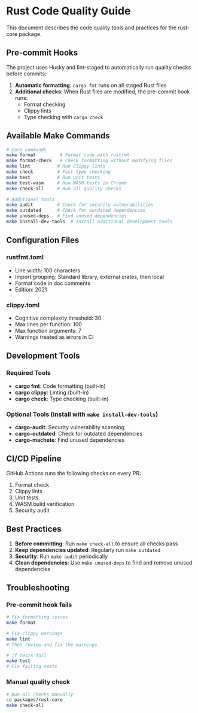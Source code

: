 # Rust Code Quality Guide

This document describes the code quality tools and practices for the rust-core package.

## Pre-commit Hooks

The project uses Husky and lint-staged to automatically run quality checks before commits:

1. **Automatic formatting**: `cargo fmt` runs on all staged Rust files
2. **Additional checks**: When Rust files are modified, the pre-commit hook runs:
   - Format checking
   - Clippy lints
   - Type checking with `cargo check`

## Available Make Commands

```bash
# Core commands
make format         # Format code with rustfmt
make format-check   # Check formatting without modifying files
make lint          # Run Clippy lints
make check         # Fast type checking
make test          # Run unit tests
make test-wasm     # Run WASM tests in Chrome
make check-all     # Run all quality checks

# Additional tools
make audit         # Check for security vulnerabilities
make outdated      # Check for outdated dependencies
make unused-deps   # Find unused dependencies
make install-dev-tools  # Install additional development tools
```

## Configuration Files

### rustfmt.toml
- Line width: 100 characters
- Import grouping: Standard library, external crates, then local
- Format code in doc comments
- Edition: 2021

### clippy.toml
- Cognitive complexity threshold: 30
- Max lines per function: 100
- Max function arguments: 7
- Warnings treated as errors in CI

## Development Tools

### Required Tools
- **cargo fmt**: Code formatting (built-in)
- **cargo clippy**: Linting (built-in)
- **cargo check**: Type checking (built-in)

### Optional Tools (install with `make install-dev-tools`)
- **cargo-audit**: Security vulnerability scanning
- **cargo-outdated**: Check for outdated dependencies
- **cargo-machete**: Find unused dependencies

## CI/CD Pipeline

GitHub Actions runs the following checks on every PR:
1. Format check
2. Clippy lints
3. Unit tests
4. WASM build verification
5. Security audit

## Best Practices

1. **Before committing**: Run `make check-all` to ensure all checks pass
2. **Keep dependencies updated**: Regularly run `make outdated`
3. **Security**: Run `make audit` periodically
4. **Clean dependencies**: Use `make unused-deps` to find and remove unused dependencies

## Troubleshooting

### Pre-commit hook fails
```bash
# Fix formatting issues
make format

# Fix clippy warnings
make lint
# Then review and fix the warnings

# If tests fail
make test
# Fix failing tests
```

### Manual quality check
```bash
# Run all checks manually
cd packages/rust-core
make check-all
```